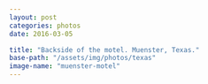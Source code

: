 ```yaml
---
layout: post
categories: photos
date: 2016-03-05

title: "Backside of the motel. Muenster, Texas."
base-path: "/assets/img/photos/texas"
image-name: "muenster-motel"
---
```

